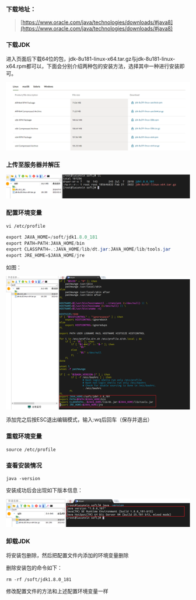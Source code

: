 ### 下载地址：

> [https://www.oracle.com/java/technologies/downloads/#java8](https://www.oracle.com/java/technologies/downloads/#java8)

### 下载JDK

进入页面后下载64位的包，jdk-8u181-linux-x64.tar.gz与jdk-8u181-linux-x64.rpm都可以，下面会分别介绍两种包的安装方法，选择其中一种进行安装即可。

![Linux配置JDK-1.png](./images/Linux配置JDK/Linux配置JDK-1.png)

### 上传至服务器并解压

![Linux配置JDK-1.png](./images/Linux配置JDK/Linux配置JDK-2.png)

### 配置环境变量

```F#
vi /etc/profile
```



```Java
export JAVA_HOME=/soft/jdk1.8.0_181
export PATH=PATH:JAVA_HOME/bin
export CLASSPATH=.:JAVA_HOME/lib/dt.jar:JAVA_HOME/lib/tools.jar
export JRE_HOME=$JAVA_HOME/jre
```

如图：

![Linux配置JDK-1.png](./images/Linux配置JDK/Linux配置JDK-3.png)

添加完之后按ESC退出编辑模式，输入:wq后回车（保存并退出）

### 重载环境变量

```F#
source /etc/profile
```

### 查看安装情况

```F#
java -version
```

安装成功后会出现如下版本信息：

![Linux配置JDK-1.png](./images/Linux配置JDK/Linux配置JDK-4.png)

### 卸载JDK

将安装包删除，然后把配置文件内添加的环境变量删除

删除安装包的命令如下：

```F#
rm -rf /soft/jdk1.8.0_181
```

修改配置文件的方法和上述配置环境变量一样



